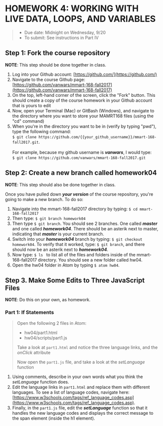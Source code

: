 # HOMEWORK 4: WORKING WITH LIVE DATA, LOOPS, AND VARIABLES
> * Due date: Midnight on Wednesday, 9/20
> * To submit: See instructions in Part IV

## Step 1: Fork the course repository
**NOTE**: This step should be done together in class.

1. Log into your Github account: [https://github.com/](https://github.com/)
2. Navigate to the course Github page: [https://github.com/vanwars/mmart-168-fall2017](https://github.com/vanwars/mmart-168-fall2017)
3. On the top, left-hand corner of the screen, click the "Fork" button. This should create a copy of the course homework in your Github account that is yours to edit
4. Now, open your Terminal (Mac) or GitBash (Windows), and navigate to the directory where you want to store your MAMRT168 files (using the "cd" command)
5. When you're in the directory you want to be in (verify by typing "pwd"), type the following
command: <br>`$ git clone https://github.com/{{your_github_username}}/mmart-168-fall2017.git`.<br><br> For example, because my github username is ***vanwars***, I would type: <br>`$ git clone https://github.com/vanwars/mmart-168-fall2017.git`

## Step 2: Create a new branch called homework04
**NOTE**: This step should also be done together in class.

Once you have pulled down ***your version*** of the course repository, you're going to make a new branch. To do so:

1. Navigate into the mmart-168-fall2017 directory by typing: `$ cd mmart-168-fall2017`
2. Then type: `$ git branch homework04`
3. Then type `$ git branch`. You should see 2 branches. One called ***master*** and one called ***homework04***. There should be an asterik next to master, indicating that ***master*** is your current branch.
4. Switch into your ***homework04*** branch by typing: `$ git checkout homework04`. To verify that it worked, type: `$ git branch`, and there should now be an asterik next to ***homework04***.
5. Now type: `$ ls ` to list all of the files and folders inside of the mmart-168-fall2017 directory. You should see a new folder called hw04.
6. Open the hw04 folder in Atom by typing `$ atom hw04`.

## Step 3. Make Some Edits to Three JavaScript Files
**NOTE**: Do this on your own, as homework.

### Part 1: If Statements
> Open the following 2 files in Atom:
>  
>  * hw04/part1.html
>  * hw04/scripts/part1.js
> 
> Take a look at `part1.html` and notice the three language links, and the *onClick* attribute
> 
> Now open the `part1.js` file, and take a look at the *setLanguage* function

1. Using comments, describe in your own words what you think the *setLanguage* function does.
2. Edit the language links in `part1.html` and replace them with different languages. To see a list of language codes, navigate here: [https://www.w3schools.com/tags/ref_language_codes.asp](https://www.w3schools.com/tags/ref_language_codes.asp).
3. Finally, in the `part1.js` file, edit the ***setLanguage*** function so that it handles the new language codes and displays the correct message to the span element (inside the h1 element).
